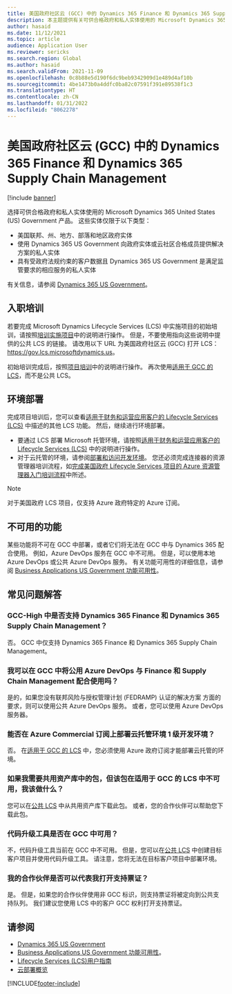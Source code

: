 ```yaml
---
title: 美国政府社区云 (GCC) 中的 Dynamics 365 Finance 和 Dynamics 365 Supply Chain Management
description: 本主题提供有关可供合格政府和私人实体使用的 Microsoft Dynamics 365 US Government 产品的信息。
author: hasaid
ms.date: 11/12/2021
ms.topic: article
audience: Application User
ms.reviewer: sericks
ms.search.region: Global
ms.author: hasaid
ms.search.validFrom: 2021-11-09
ms.openlocfilehash: 0c8b88e5d190f6dc9beb9342909d1e489d4af10b
ms.sourcegitcommit: 4be1473b0a4ddfc0ba82c07591f391e89538f1c3
ms.translationtype: HT
ms.contentlocale: zh-CN
ms.lasthandoff: 01/31/2022
ms.locfileid: "8062278"
---
```

# <a name="dynamics-365-finance-and-dynamics-365-supply-chain-management-in-us-government-community-cloud-gcc"></a>美国政府社区云 (GCC) 中的 Dynamics 365 Finance 和 Dynamics 365 Supply Chain Management

[!include [banner](../includes/banner.md)]



选择可供合格政府和私人实体使用的 Microsoft Dynamics 365 United States (US) Government 产品。 这些实体仅限于以下类型：

- 美国联邦、州、地方、部落和地区政府实体
- 使用 Dynamics 365 US Government 向政府实体或云社区合格成员提供解决方案的私人实体
- 具有受政府法规约束的客户数据且 Dynamics 365 US Government 是满足监管要求的相应服务的私人实体

有关信息，请参阅 [Dynamics 365 US Government](/power-platform/admin/microsoft-dynamics-365-government)。

## <a name="onboarding"></a>入职培训

若要完成 Microsoft Dynamics Lifecycle Services (LCS) 中实施项目的初始培训，请按照[培训实施项目](../../../fin-ops-core/fin-ops/imp-lifecycle/onboard.md)中的说明进行操作。 但是，不要使用指向这些说明中提供的公共 LCS 的链接。 请改用以下 URL 为美国政府社区云 (GCC) 打开 LCS：<https://gov.lcs.microsoftdynamics.us>。

初始培训完成后，按照[项目培训](../lifecycle-services/project-onboarding.md)中的说明进行操作。 再次使用[适用于 GCC 的 LCS](https://gov.lcs.microsoftdynamics.us)，而不是公共 LCS。

## <a name="environment-deployment"></a>环境部署

完成项目培训后，您可以查看[适用于财务和运营应用客户的 Lifecycle Services (LCS)](../../../fin-ops-core/dev-itpro/lifecycle-services/lcs-works-lcs.md) 中描述的其他 LCS 功能。 然后，继续进行环境部署。

- 要通过 LCS 部署 Microsoft 托管环境，请按照[适用于财务和运营应用客户的 Lifecycle Services (LCS)](../../../fin-ops-core/dev-itpro/lifecycle-services/lcs-works-lcs.md#new-deployment-experience) 中的说明进行操作。
- 对于云托管的环境，请参阅[部署和访问开发环境](../../../fin-ops-core/dev-itpro/dev-tools/access-instances.md)。 您还必须完成连接器的资源管理器培训流程，如[完成美国政府 Lifecycle Services 项目的 Azure 资源管理器入门培训流程](arm-onbarding-us-goverment.md)中所述。

> [!NOTE]
> 对于美国政府 LCS 项目，仅支持 Azure 政府特定的 Azure 订阅。

## <a name="features-that-arent-available"></a>不可用的功能

某些功能将不可在 GCC 中部署，或者它们将无法在 GCC 中与 Dynamics 365 配合使用。 例如，Azure DevOps 服务在 GCC 中不可用。 但是，可以使用本地 Azure DevOps 或公共 Azure DevOps 服务。 有关功能可用性的详细信息，请参阅 [Business Applications US Government 功能可用性](https://aka.ms/BAPFunctionalParity)。

## <a name="frequently-asked-questions"></a>常见问题解答

### <a name="are-dynamics-365-finance-and-dynamics-365-supply-chain-management-supported-in-gcc-high"></a>GCC-High 中是否支持 Dynamics 365 Finance 和 Dynamics 365 Supply Chain Management？

否。 GCC 中仅支持 Dynamics 365 Finance 和 Dynamics 365 Supply Chain Management。

### <a name="can-i-use-public-azure-devops-with-finance-and-supply-chain-management-in-gcc"></a>我可以在 GCC 中将公用 Azure DevOps 与 Finance 和 Supply Chain Management 配合使用吗？

是的，如果您没有联邦风险与授权管理计划 (FEDRAMP) 认证的解决方案 方面的要求，则可以使用公共 Azure DevOps 服务。 或者，您可以使用 Azure DevOps 服务器。

### <a name="can-i-deploy-a-cloud-hosted-environment-tier-1-development-environment-on-an-azure-commercial-subscription"></a>能否在 Azure Commercial 订阅上部署云托管环境 1 级开发环境？

否。 在[适用于 GCC 的 LCS](https://gov.lcs.microsoftdynamics.us) 中，您必须使用 Azure 政府订阅才能部署云托管的环境。

### <a name="what-can-i-do-if-i-need-a-package-from-the-shared-asset-library-but-it-isnt-available-in-lcs-for-gcc"></a>如果我需要共用资产库中的包，但该包在适用于 GCC 的 LCS 中不可用，我该做什么？

您可以在[公共 LCS](https://lcs.dynamics.com) 中从共用资产库下载此包。 或者，您的合作伙伴可以帮助您下载此包。

### <a name="is-the-code-upgrade-tool-available-in-gcc"></a>代码升级工具是否在 GCC 中可用？

不，代码升级工具当前在 GCC 中不可用。 但是，您可以在[公共 LCS](https://lcs.dynamics.com) 中创建目标客户项目并使用代码升级工具。 请注意，您将无法在目标客户项目中部署环境。

### <a name="can-my-partner-open-a-support-ticket-on-my-behalf"></a>我的合作伙伴是否可以代表我打开支持票证？

是。 但是，如果您的合作伙伴使用非 GCC 标识，则支持票证将被定向到公共支持队列。 我们建议您使用 LCS 中的客户 GCC 权利打开支持票证。

## <a name="see-also"></a>请参阅

- [Dynamics 365 US Government](/power-platform/admin/microsoft-dynamics-365-government)
- [Business Applications US Government 功能可用性](https://aka.ms/BAPFunctionalParity)。
- [Lifecycle Services (LCS)用户指南](../../../fin-ops-core/dev-itpro/lifecycle-services/lcs-user-guide.md)
- [云部署概览](../../../fin-ops-core/dev-itpro/deployment/cloud-deployment-overview.md)

[!INCLUDE[footer-include](../../../includes/footer-banner.md)]
